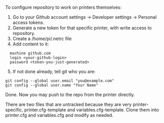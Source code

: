 To configure repository to work on printers themselves:

1. Go to your Github account settings -> Developer settings -> Personal access tokens.
2. Generate a new token for that specific printer, with write access to repository.
3. Create a /home/pi/.netrc file
4. Add content to it:
```
  machine github.com
  login <your-github-login>
  password <token-you-just-generated>
```
5. If not done already, tell git who you are:
```
git config --global user.email "you@example.com"
git config --global user.name "Your Name"
```

Done. Now you may push to the repo from the printer directly.

There are two files that are untracked because they are very printer-specific, printer.cfg-template and variables.cfg-template. Clone them into printer.cfg and variables.cfg and modify as needed.
